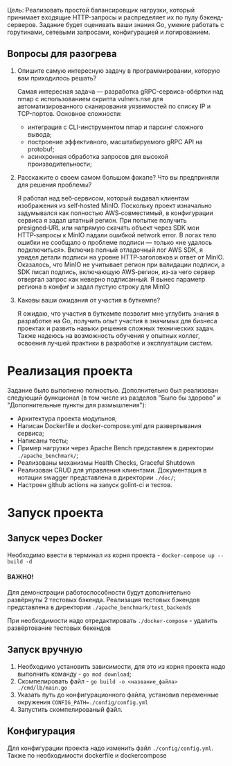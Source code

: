 Цель: Реализовать простой балансировщик нагрузки, который принимает входящие HTTP-запросы и распределяет их по пулу бэкенд-серверов. Задание будет оценивать ваши знания Go, умение работать с горутинами, сетевыми запросами, конфигурацией и логированием.

## Вопросы для разогрева
1. Опишите самую интересную задачу в программировании, которую вам приходилось решать?

    Самая интересная задача — разработка gRPC-сервиса-обёртки над nmap с использованием скрипта vulners.nse для автоматизированного сканирования уязвимостей по списку IP и TCP-портов. 
    Основное сложности:

    - интеграция с CLI-инструментом nmap и парсинг сложного вывода;
    - построение эффективного, масштабируемого gRPC API на protobuf;
    - асинхронная обработка запросов для высокой производительности;


2. Расскажите о своем самом большом факапе? Что вы предприняли для решения проблемы?

   Я работал над веб‑сервисом, который выдавал клиентам изображения из self‑hosted MinIO. Поскольку проект изначально задумывался как полностью AWS‑совместимый, в конфигурации сервиса я задал штатный регион. При попытке получить presigned‑URL или напрямую скачать объект через SDK мои HTTP‑запросы к MinIO падали ошибкой network error. В логах тело ошибки не сообщало о проблеме подписи — только «не удалось подключиться». Включив полный отладочный лог AWS SDK, я увидел детали подписи на уровне HTTP‑заголовков и ответ от MinIO. Оказалось, что MinIO не учитывает регион при валидации подписи, а SDK писал подпись, включающую AWS‑регион, из‑за чего сервер отвергал запрос как неверно подписанный. Я вынес параметр региона в конфиг и задал пустую строку для MinIO

3. Каковы ваши ожидания от участия в буткемпе?

    Я ожидаю, что участия в буткемпе позволит мне углубить знания в разработке на Go, получить опыт участия в значимых для бизнеса проектах и развить навыки решения сложных технических задач. Также надеюсь на возможность обучения у опытных коллег, освоения лучшей практики в разработке и эксплуатации систем.

# Реализация проекта

Задание было выполнено полностью. Дополнительно был реализован следующий функционал (в том числе из разделов "Было бы здорово" и "Дополнительные пункты для размышления"):
 - Архитектура проекта  модульноя;
 - Написан Dockerfile и docker-compose.yml для развертывания сервиса;
 - Написаны тесты;
 - Пример нагрузки через Apache Bench представлен в директории `./apache_benchmark/`;
 - Реализованы механизмы Health Checks, Graceful Shutdown
 - Реализован CRUD для управления клиентами. Документация в нотации swagger представлена в директории `./doc/`;
 - Настроен github actions на запуск golint-ci и тестов.

 # Запуск проекта

 ## Запуск через Docker
Необходимо ввести в терминал из корня проекта - `docker-compose up --build -d`

#### ВАЖНО!
Для демонстрации работоспособности будут дополнительно развёрнуты 2 тестовых бэкенда. Реализация тестовых бэкендов представлена в директории `./apache_benchmark/test_backends`

При необходимости надо отредактировать `./docker-compose` - удалить развёртование тестовых бекендов

## Запуск вручную
1. Необходимо установить зависимости, для это из корня проекта надо выполнить команду - `go mod download`;
2. Скомпелировать файл - `go build -o <название_файла> ./cmd/lb/main.go`
3. Указать путь до конфигурационного файла, установив переменные окружения `CONFIG_PATH=./config/config.yml`
4. Запустить скомпелированый файл.

## Конфигурация 
Для конфигурации проекта надо изменить файл `./config/config.yml`. Также по необходимости dockerfile и dockercompose